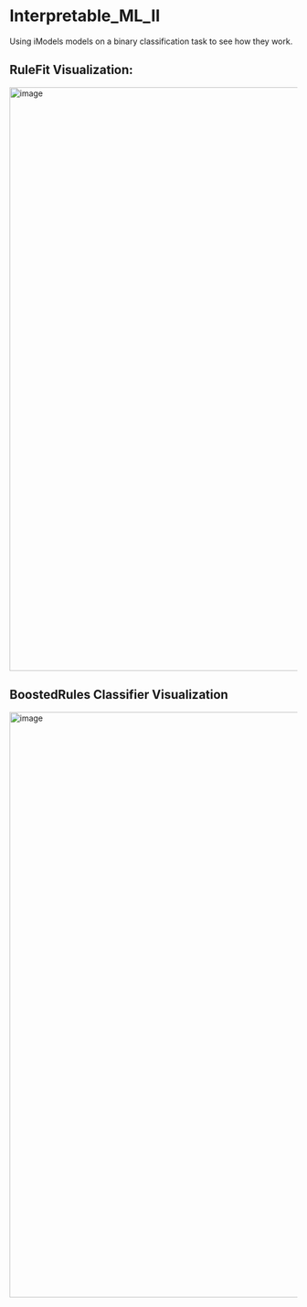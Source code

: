 # Interpretable_ML_II
Using iModels models on a binary classification task to see how they work. 

## RuleFit Visualization: 

<img width="1021" alt="image" src="https://github.com/user-attachments/assets/c76abb85-7c8c-4a5a-8842-3ccf5e3d84e0">

## BoostedRules Classifier Visualization 

<img width="1024" alt="image" src="https://github.com/user-attachments/assets/c0ba4981-6acd-4fd4-87eb-04f0aea8f33c">
